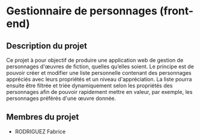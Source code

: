 # Gestionnaire de personnages (front-end)


## Description du projet

Ce projet à pour objectif de produire une application web de gestion de personnages d'œuvres de fiction, quelles qu’elles soient. Le principe est de pouvoir créer et modifier une liste personnelle contenant des personnages appréciés avec leurs propriétés et un niveau d'appréciation. La liste pourra ensuite être filtrée et triée dynamiquement selon les propriétés des personnages afin de pouvoir rapidement mettre en valeur, par exemple, les personnages préférés d'une œuvre donnée.


## Membres du projet

- RODRIGUEZ Fabrice